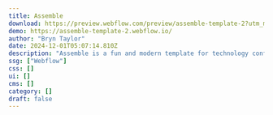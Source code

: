```yaml
---
title: Assemble
download: https://preview.webflow.com/preview/assemble-template-2?utm_medium=preview_link&utm_source=designer&utm_content=assemble-template-2&preview=7451092efa406e3803e6dbe5bc7c0414&workflow=preview
demo: https://assemble-template-2.webflow.io/
author: "Bryn Taylor"
date: 2024-12-01T05:07:14.810Z
description: "Assemble is a fun and modern template for technology conferences and events. It’s unique and eye-catching. Launch your next event, workshop, or conference site in record time."
ssg: ["Webflow"]
css: []
ui: []
cms: []
category: []
draft: false
---
```

